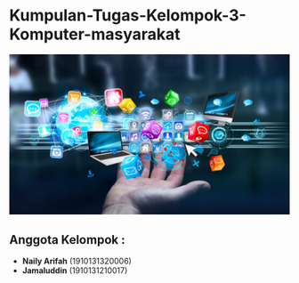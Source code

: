 # Kumpulan-Tugas-Kelompok-3-Komputer-masyarakat

![MasterHead](asset/komas.jpg)

## Anggota Kelompok		:
+ **Naily Arifah** (1910131320006)
+ **Jamaluddin**   (1910131210017)


